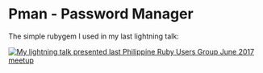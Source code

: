 # Pman - Password Manager

The simple rubygem I used in my last lightning talk:

[![My lightning talk presented last Philippine Ruby Users Group June 2017 meetup](https://img.youtube.com/vi/BdQCeTjVXxU/0.jpg)](https://www.youtube.com/watch?v=BdQCeTjVXxU&t=936s)
